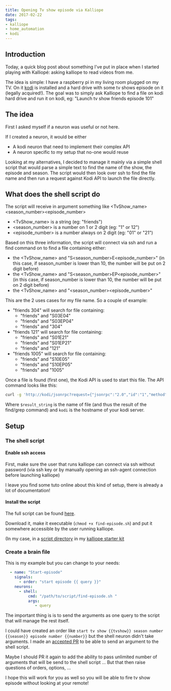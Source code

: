 ```yaml
---
title: Opening Tv show episode via Kalliope
date: 2017-02-22
tags:
- kalliope
- home_automation
- kodi
---
```



## Introduction

Today, a quick blog post about something I've put in place when I started playing with Kalliopé: asking kalliope to read videos from me.

The idea is simple: I have a raspberry pi in my living room plugged on my TV. On it [kodi](http://kodi.tv) is installed and a hard drive with some tv shows episode on it (legally acquired!). The goal was to simply ask Kalliope to find a file on kodi hard drive and run it on kodi, eg: "Launch tv show friends episode 101"

## The idea

First I asked myself if a neuron was useful or not here.

If I created a neuron, it would be either

* A kodi neuron that need to implement their complex API
* A neuron specific to my setup that no-one would reuse

Looking at my alternatives, I decided to manage it mainly via a simple shell script that would parse a simple text to find the name of the show, the episode and season.
The script would then look over ssh to find the file name and then run a request against Kodi API to launch the file directly.

## What does the shell script do

The script will receive in argument something like <TvShow_name> <season_number><episode_number>

* <TvShow_name> is a string (eg: "friends")
* <season_number> is a number on 1 or 2 digit (eg: "1" or 12")
* <episode_number> is a number always on 2 digit (eg: "01" or "21")

Based on this three information, the script will connect via ssh and run a find command on to find a file containing either:

* the <TvShow_name> and "S<season_number>E<episode_number>"   (in this case, if season_number is lower than 10, the number will be put on 2 digit before)
* the <TvShow_name> and "S<season_number>EP<episode_number>"   (in this case, if season_number is lower than 10, the number will be put on 2 digit before)
* the <TvShow_name> and "<season_number><episode_number>"

This are the 2 uses cases for my file name. So a couple of example:

* "friends 304" will search for file containing:
  * "friends" and "S03E04"
  * "friends" and "S03EP04"
  * "friends" and "304"
* "friends 121" will search for file containing:
  * "friends" and "S01E21"
  * "friends" and "S01EP21"
  * "friends" and "121"
* "friends 1005" will search for file containing:
  * "friends" and "S10E05"
  * "friends" and "S10EP05"
  * "friends" and "1005"

Once a file is found (first one), the Kodi API is used to start this file. The API command looks like this:

```bash
curl -g 'http://kodi/jsonrpc?request={"jsonrpc":"2.0","id":"1","method":"Player.Open","params":{"item":{"file":"'"$result_string"'"}}}'
```

Where ```$result_string``` is the name of file (and thus the result of the find/grep command) and ```kodi``` is the hostname of your kodi server.


## Setup

### The shell script

#### Enable ssh access

First, make sure the user that runs kalliope can connect via ssh without password (via ssh key or by manually opening an ssh-agent connection before launching kalliope)

I leave you find some tuto online about this kind of setup, there is already a lot of documentation!


####  Install the script

The full script can be found [here](https://github.com/bacardi55/kalliope-starter55/blob/master/script/find-episode.sh).

Download it, make it executable (```chmod +x find-episode.sh```) and put it somewhere accessible by the user running kalliope.

(In my case, in a [script directory](https://github.com/bacardi55/kalliope-starter55/blob/master/script/) in my [kalliope starter kit](https://github.com/bacardi55/kalliope-starter55)


### Create a brain file

This is my example but you can change to your needs:

```yaml
  - name: "Start-episode"
    signals:
      - order: "start episode {{ query }}"
    neurons:
      - shell:
          cmd: "/path/to/script/find-episode.sh "
          args:
             - query
```

The important thing is is to send the arguments as one query to the script that will manage the rest itself.

I could have created an order like ```start tv show {{tvshow}} season number {{season}} episode number {{number}}``` but the shell neuron didn't take arguments. I made an [accepted PR](https://github.com/kalliope-project/kalliope/pull/132/files) to be able to send an argument to the shell script.

Maybe I should PR it again to add the ability to pass unlimited number of arguments that will be send to the shell script … But that then raise questions of orders, options, …


I hope this will work for you as well so you will be able to fire tv show episode without looking at your remote!
